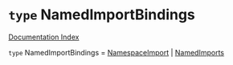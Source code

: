 # `type` NamedImportBindings

[Documentation Index](../README.md)

`type` NamedImportBindings = [NamespaceImport](../interface.NamespaceImport/README.md) | [NamedImports](../interface.NamedImports/README.md)